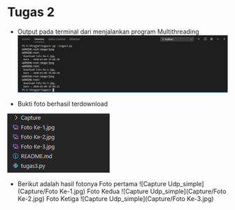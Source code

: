 # Tugas 2

* Output pada terminal dari menjalankan program Multithreading
![Capture Udp_simple](Capture/output_program.PNG)

* Bukti foto berhasil terdownload

![Capture Udp_simple](Capture/terdownload.PNG)

* Berikut adalah hasil fotonya
Foto pertama
![Capture Udp_simple](Capture/Foto Ke-1.jpg)
Foto Kedua
![Capture Udp_simple](Capture/Foto Ke-2.jpg)
Foto Ketiga
![Capture Udp_simple](Capture/Foto Ke-3.jpg)
